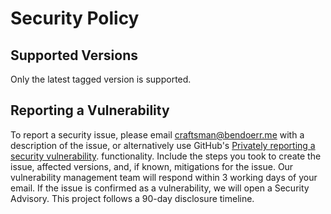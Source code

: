 # Security Policy

## Supported Versions

Only the latest tagged version is supported.

## Reporting a Vulnerability

To report a security issue, please email <craftsman@bendoerr.me> with a description of the issue, or alternatively use
GitHub's
[Privately reporting a security vulnerability](https://docs.github.com/en/code-security/security-advisories/guidance-on-reporting-and-writing-information-about-vulnerabilities/privately-reporting-a-security-vulnerability#privately-reporting-a-security-vulnerability).
functionality. Include the steps you took to create the issue, affected versions, and, if known, mitigations for the
issue. Our vulnerability management team will respond within 3 working days of your email. If the issue is confirmed as
a vulnerability, we will open a Security Advisory. This project follows a 90-day disclosure timeline.
